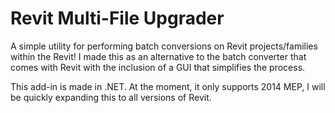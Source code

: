 # Revit Multi-File Upgrader
A simple utility for performing batch conversions on Revit projects/families within the Revit!  I made this as an alternative to the batch converter that comes with Revit with the inclusion of a GUI that simplifies the process.

This add-in is made in .NET.  At the moment, it only supports 2014 MEP, I will be quickly expanding this to all versions of Revit.
